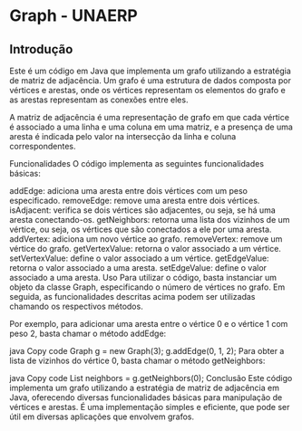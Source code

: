 # Graph - UNAERP
Introdução
------------
Este é um código em Java que implementa um grafo utilizando a estratégia de matriz de adjacência. Um grafo é uma estrutura de dados composta por vértices e arestas, onde os vértices representam os elementos do grafo e as arestas representam as conexões entre eles.

A matriz de adjacência é uma representação de grafo em que cada vértice é associado a uma linha e uma coluna em uma matriz, e a presença de uma aresta é indicada pelo valor na intersecção da linha e coluna correspondentes.

Funcionalidades
O código implementa as seguintes funcionalidades básicas:

addEdge: adiciona uma aresta entre dois vértices com um peso especificado.
removeEdge: remove uma aresta entre dois vértices.
isAdjacent: verifica se dois vértices são adjacentes, ou seja, se há uma aresta conectando-os.
getNeighbors: retorna uma lista dos vizinhos de um vértice, ou seja, os vértices que são conectados a ele por uma aresta.
addVertex: adiciona um novo vértice ao grafo.
removeVertex: remove um vértice do grafo.
getVertexValue: retorna o valor associado a um vértice.
setVertexValue: define o valor associado a um vértice.
getEdgeValue: retorna o valor associado a uma aresta.
setEdgeValue: define o valor associado a uma aresta.
Uso
Para utilizar o código, basta instanciar um objeto da classe Graph, especificando o número de vértices no grafo. Em seguida, as funcionalidades descritas acima podem ser utilizadas chamando os respectivos métodos.

Por exemplo, para adicionar uma aresta entre o vértice 0 e o vértice 1 com peso 2, basta chamar o método addEdge:

java
Copy code
Graph g = new Graph(3);
g.addEdge(0, 1, 2);
Para obter a lista de vizinhos do vértice 0, basta chamar o método getNeighbors:

java
Copy code
List<Integer> neighbors = g.getNeighbors(0);
Conclusão
Este código implementa um grafo utilizando a estratégia de matriz de adjacência em Java, oferecendo diversas funcionalidades básicas para manipulação de vértices e arestas. É uma implementação simples e eficiente, que pode ser útil em diversas aplicações que envolvem grafos.
